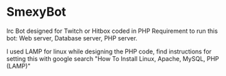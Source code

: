 SmexyBot
========
Irc Bot designed for Twitch or Hitbox coded in PHP
Requirement to run this bot: Web server, Database server, PHP server.
  
I used LAMP for linux while designing the PHP code, find instructions for setting this with google search "How To Install Linux, Apache, MySQL, PHP (LAMP)"
